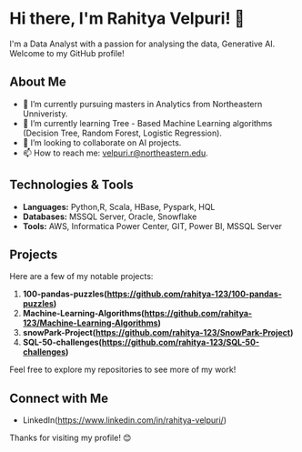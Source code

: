 # Hi there, I'm Rahitya Velpuri! 👋

I'm a Data Analyst with a passion for analysing the data, Generative AI. Welcome to my GitHub profile!

## About Me

- 🔭 I’m currently pursuing masters in Analytics from Northeastern Unniveristy.
- 🌱 I’m currently learning  Tree - Based Machine Learning algorithms (Decision Tree, Random Forest, Logistic Regression).
- 👯 I’m looking to collaborate on AI projects.
- 📫 How to reach me: velpuri.r@northeastern.edu.

## Technologies & Tools

- **Languages:** Python,R, Scala, HBase, Pyspark, HQL
- **Databases:** MSSQL Server, Oracle, Snowflake
- **Tools:** AWS, Informatica Power Center, GIT, Power BI, MSSQL Server

## Projects

Here are a few of my notable projects:

1. **100-pandas-puzzles(https://github.com/rahitya-123/100-pandas-puzzles)**
2. **Machine-Learning-Algorithms(https://github.com/rahitya-123/Machine-Learning-Algorithms)**
3. **snowPark-Project(https://github.com/rahitya-123/SnowPark-Project)**
4. **SQL-50-challenges(https://github.com/rahitya-123/SQL-50-challenges)** 

Feel free to explore my repositories to see more of my work!

## Connect with Me

- LinkedIn(https://www.linkedin.com/in/rahitya-velpuri/)


Thanks for visiting my profile! 😊
